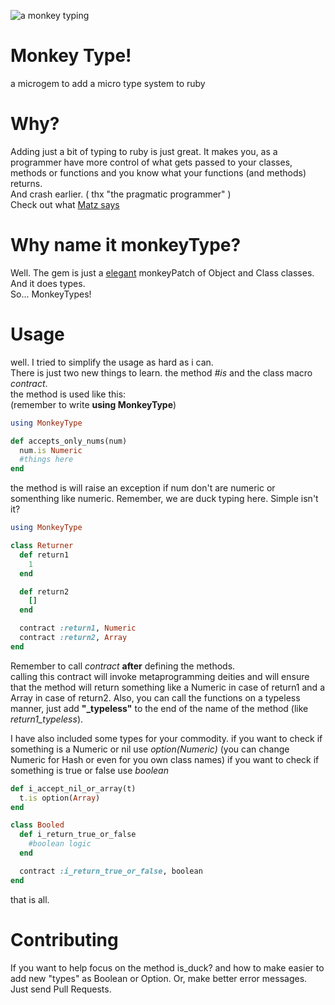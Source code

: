 ![a monkey typing][logo]
# Monkey Type!
a microgem to add a micro type system to ruby

# Why?
Adding just a bit of typing to ruby is just great. It makes you, as a programmer
have more control of what gets passed to your classes, methods or functions
and you know what your functions (and methods) returns.   
And crash earlier. ( thx "the pragmatic programmer" )   
Check out what [Matz says][matz_link]

# Why name it monkeyType?
Well. The gem is just a [elegant][ref_link] monkeyPatch of Object and Class classes.
And it does types.   
So... MonkeyTypes!

# Usage
well. I tried to simplify the usage as hard as i can.   
There is just two new things
to learn. the method *#is* and the class macro *contract*.   
the method is used like this:   
(remember to write **using MonkeyType**)

```ruby
using MonkeyType

def accepts_only_nums(num)
  num.is Numeric
  #things here
end
```


the method is will raise an exception if num don't are numeric or somenthing like numeric.
Remember, we are duck typing here.
Simple isn't it?


```ruby
using MonkeyType

class Returner
  def return1
    1
  end

  def return2
    []
  end

  contract :return1, Numeric
  contract :return2, Array
end  
```

Remember to call *contract* **after** defining the methods.   
calling this contract will invoke metaprogramming deities and will ensure that the
method will return something like a Numeric in case of return1 and a Array in case of return2.
Also, you can call the functions on a typeless manner, just add **"\_typeless"** to the
end of the name of the method (like *return1_typeless*).


I have also included some types for your commodity.
if you want to check if something is a Numeric or nil use *option(Numeric)*
(you can change Numeric for Hash or even for you own class names)
if you want to check if something is true or false use *boolean*

```ruby
def i_accept_nil_or_array(t)
  t.is option(Array)
end

class Booled
  def i_return_true_or_false
    #boolean logic
  end

  contract :i_return_true_or_false, boolean
end
```
that is all.    

# Contributing
If you want to help focus on the method is_duck? and how to make easier to add
new "types" as Boolean or Option.
Or, make better error messages.    
Just send Pull Requests.

[logo]: https://upload.wikimedia.org/wikipedia/commons/9/93/Typing_monkey_768px.png
[matz_link]: https://www.omniref.com/blog/2014/11/17/matz-at-rubyconf-2014-will-ruby-3-dot-0-be-statically-typed/
[ref_link]: http://ruby-doc.org/core-2.1.1/doc/syntax/refinements_rdoc.html
